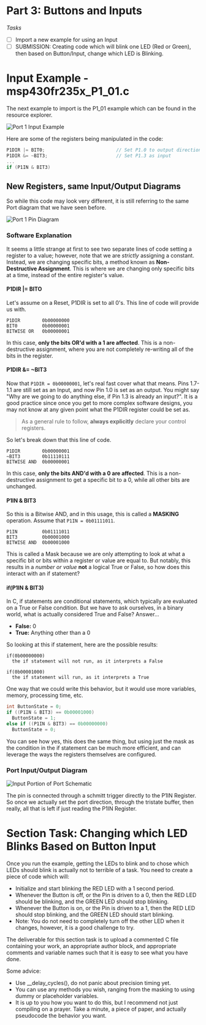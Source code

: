# Part 3: Buttons and Inputs
_Tasks_
- [ ] Import a new example for using an Input
- [ ] SUBMISSION: Creating code which will blink one LED (Red or Green), then based on Button/Input, change which LED is Blinking.

# Input Example - msp430fr235x_P1_01.c
The next example to import is the P1_01 example which can be found in the resource explorer.

![Port 1 Input Example](https://i.gyazo.com/3acad3ccfc135c434fa2406adff36ad0.png)

Here are some of the registers being manipulated in the code:

```c
P1DIR |= BIT0;                          // Set P1.0 to output direction
P1DIR &= ~BIT3;                         // Set P1.3 as input
...
if (P1IN & BIT3)
```

## New Registers, same Input/Output Diagrams
So while this code may look very different, it is still referring to the same Port diagram that we have seen before.

![Port 1 Pin Diagram](https://i.gyazo.com/3b76760bf6708eba2ef282fec1a17566.png)

### Software Explanation
It seems a little strange at first to see two separate lines of code setting a register to a value; however, note that we are _strictly_ assigning a constant. Instead, we are changing specific bits, a method known as **Non-Destructive Assignment**. This is where we are changing only specific bits at a time, instead of the entire register's value.

#### P1DIR \|= BITO
Let's assume on a Reset, P1DIR is set to all 0's. This line of code will provide us with.
```
P1DIR        0b00000000
BIT0         0b00000001
BITWISE OR   0b00000001
```
In this case, **only the bits OR'd with a 1 are affected**. This is a non-destructive assignment, where you are not completely re-writing all of the bits in the register.

#### P1DIR &= ~BIT3
Now that `P1DIR = 0b00000001`, let's real fast cover what that means. Pins 1.7-1.1 are still set as an Input, and now Pin 1.0 is set as an output. You might say "Why are we going to do anything else, if Pin 1.3 is already an input?". It is a good practice since once you get to more complex software designs, you may not know at any given point what the P1DIR register could be set as.

> As a general rule to follow, **always explicitly** declare your control registers.

So let's break down that this line of code.
```
P1DIR        0b00000001
~BIT3        0b11110111
BITWISE AND  0b00000001
```
In this case, **only the bits AND'd with a 0 are affected**. This is a non-destructive assignment to get a specific bit to a 0, while all other bits are unchanged.

#### P1IN & BIT3
So this is a Bitwise AND, and in this usage, this is called a **MASKING** operation. Assume that `P1IN = 0b01111011`.
```
P1IN         0b01111011
BIT3         0b00001000
BITWISE AND  0b00001000
```
This is called a Mask because we are only attempting to look at what a specific bit or bits within a register or value are equal to. But notably, this results in a *number or value* **not** a logical True or False, so how does this interact with an if statement?

#### if(P1IN & BIT3)
In C, if statements are conditional statements, which typically are evaluated on a True or False condition. But we have to ask ourselves, in a binary world, what is actually considered True and False? Answer...

* **False:** 0
* **True:** Anything other than a 0

So looking at this if statement, here are the possible results:
```
if(0b00000000)
  the if statement will not run, as it interprets a False

if(0b00001000)
  the if statement will run, as it interprets a True
```

One way that we could write this behavior, but it would use more variables, memory, processing time, etc.
```c
int ButtonState = 0;
if ((P1IN & BIT3) == 0b00001000)
  ButtonState = 1;
else if ((P1IN & BIT3) == 0b00000000)
  ButtonState = 0;
```

You can see how yes, this does the same thing, but using just the mask as the condition in the if statement can be much more efficient, and can leverage the ways the registers themselves are configured.

### Port Input/Output Diagram
![Input Portion of Port Schematic](https://i.gyazo.com/93b6ccdf3c20f0c492e559b3191fdee9.png)

The pin is connected through a schmitt trigger directly to the P1IN Register. So once we actually set the port direction, through the tristate buffer, then really, all that is left if just reading the P1IN Register.



# Section Task: Changing which LED Blinks Based on Button Input
Once you run the example, getting the LEDs to blink and to chose which LEDs should blink is actually not to terrible of a task. You need to create a piece of code which will:
* Initialize and start blinking the RED LED with a 1 second period.
* Whenever the Button is off, or the Pin is driven to a 0, then the RED LED should be blinking, and the GREEN LED should stop blinking.
* Whenever the Button is on, or the Pin is driven to a 1, then the RED LED should stop blinking, and the GREEN LED should start blinking.
* Note: You do not need to completely turn off the other LED when it changes, however, it is a good challenge to try.

The deliverable for this section task is to upload a commented C file containing your work, an appropriate author block, and appropriate comments and variable names such that it is easy to see what you have done.

Some advice:
* Use __delay_cycles(), do not panic about precision timing yet.
* You can use any methods you wish, ranging from the masking to using dummy or placeholder variables.
* It is up to you how you want to do this, but I recommend not just compiling on a prayer. Take a minute, a piece of paper, and actually pseudocode the behavior you want.
